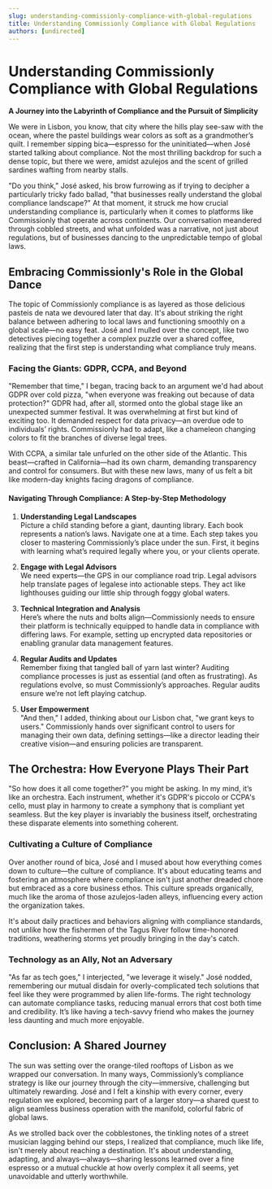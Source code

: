 ```yaml
---
slug: understanding-commissionly-compliance-with-global-regulations
title: Understanding Commissionly Compliance with Global Regulations
authors: [undirected]
---
```



# Understanding Commissionly Compliance with Global Regulations

**A Journey into the Labyrinth of Compliance and the Pursuit of Simplicity**

We were in Lisbon, you know, that city where the hills play see-saw with the ocean, where the pastel buildings wear colors as soft as a grandmother’s quilt. I remember sipping bica—espresso for the uninitiated—when José started talking about compliance. Not the most thrilling backdrop for such a dense topic, but there we were, amidst azulejos and the scent of grilled sardines wafting from nearby stalls.

"Do you think," José asked, his brow furrowing as if trying to decipher a particularly tricky fado ballad, "that businesses really understand the global compliance landscape?" At that moment, it struck me how crucial understanding compliance is, particularly when it comes to platforms like Commissionly that operate across continents. Our conversation meandered through cobbled streets, and what unfolded was a narrative, not just about regulations, but of businesses dancing to the unpredictable tempo of global laws.

## Embracing Commissionly's Role in the Global Dance

The topic of Commissionly compliance is as layered as those delicious pasteis de nata we devoured later that day. It's about striking the right balance between adhering to local laws and functioning smoothly on a global scale—no easy feat. José and I mulled over the concept, like two detectives piecing together a complex puzzle over a shared coffee, realizing that the first step is understanding what compliance truly means.

### Facing the Giants: GDPR, CCPA, and Beyond

"Remember that time," I began, tracing back to an argument we'd had about GDPR over cold pizza, "when everyone was freaking out because of data protection?" GDPR had, after all, stormed onto the global stage like an unexpected summer festival. It was overwhelming at first but kind of exciting too. It demanded respect for data privacy—an overdue ode to individuals’ rights. Commissionly had to adapt, like a chameleon changing colors to fit the branches of diverse legal trees.

With CCPA, a similar tale unfurled on the other side of the Atlantic. This beast—crafted in California—had its own charm, demanding transparency and control for consumers. But with these new laws, many of us felt a bit like modern-day knights facing dragons of compliance.

#### Navigating Through Compliance: A Step-by-Step Methodology

1. **Understanding Legal Landscapes**  
   Picture a child standing before a giant, daunting library. Each book represents a nation’s laws. Navigate one at a time. Each step takes you closer to mastering Commissionly’s place under the sun. First, it begins with learning what’s required legally where you, or your clients operate.

2. **Engage with Legal Advisors**  
   We need experts—the GPS in our compliance road trip. Legal advisors help translate pages of legalese into actionable steps. They act like lighthouses guiding our little ship through foggy global waters.

3. **Technical Integration and Analysis**  
   Here’s where the nuts and bolts align—Commissionly needs to ensure their platform is technically equipped to handle data in compliance with differing laws. For example, setting up encrypted data repositories or enabling granular data management features.

4. **Regular Audits and Updates**  
   Remember fixing that tangled ball of yarn last winter? Auditing compliance processes is just as essential (and often as frustrating). As regulations evolve, so must Commissionly’s approaches. Regular audits ensure we’re not left playing catchup.

5. **User Empowerment**  
   "And then," I added, thinking about our Lisbon chat, "we grant keys to users." Commissionly hands over significant control to users for managing their own data, defining settings—like a director leading their creative vision—and ensuring policies are transparent.

## The Orchestra: How Everyone Plays Their Part

"So how does it all come together?” you might be asking. In my mind, it’s like an orchestra. Each instrument, whether it's GDPR's piccolo or CCPA's cello, must play in harmony to create a symphony that is compliant yet seamless. But the key player is invariably the business itself, orchestrating these disparate elements into something coherent.

### Cultivating a Culture of Compliance

Over another round of bica, José and I mused about how everything comes down to culture—the culture of compliance. It's about educating teams and fostering an atmosphere where compliance isn't just another dreaded chore but embraced as a core business ethos. This culture spreads organically, much like the aroma of those azulejos-laden alleys, influencing every action the organization takes.

It's about daily practices and behaviors aligning with compliance standards, not unlike how the fishermen of the Tagus River follow time-honored traditions, weathering storms yet proudly bringing in the day's catch.

### Technology as an Ally, Not an Adversary

"As far as tech goes," I interjected, "we leverage it wisely." José nodded, remembering our mutual disdain for overly-complicated tech solutions that feel like they were programmed by alien life-forms. The right technology can automate compliance tasks, reducing manual errors that cost both time and credibility. It’s like having a tech-savvy friend who makes the journey less daunting and much more enjoyable.

## Conclusion: A Shared Journey

The sun was setting over the orange-tiled rooftops of Lisbon as we wrapped our conversation. In many ways, Commissionly’s compliance strategy is like our journey through the city—immersive, challenging but ultimately rewarding. José and I felt a kinship with every corner, every regulation we explored, becoming part of a larger story—a shared quest to align seamless business operation with the manifold, colorful fabric of global laws.

As we strolled back over the cobblestones, the tinkling notes of a street musician lagging behind our steps, I realized that compliance, much like life, isn't merely about reaching a destination. It's about understanding, adapting, and always—always—sharing lessons learned over a fine espresso or a mutual chuckle at how overly complex it all seems, yet unavoidable and utterly worthwhile.